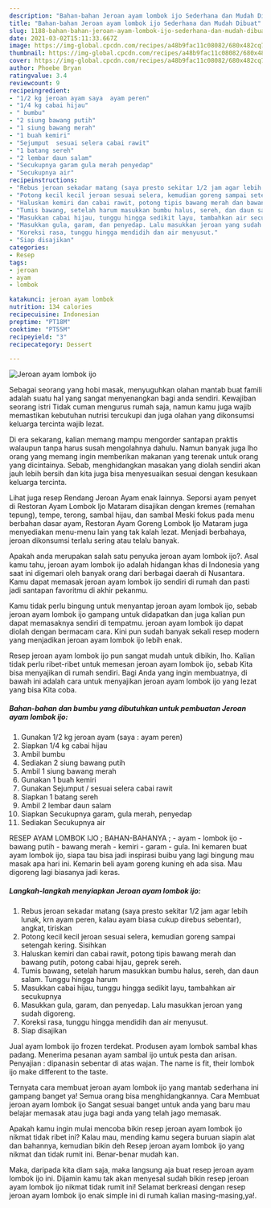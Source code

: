 ```yaml
---
description: "Bahan-bahan Jeroan ayam lombok ijo Sederhana dan Mudah Dibuat"
title: "Bahan-bahan Jeroan ayam lombok ijo Sederhana dan Mudah Dibuat"
slug: 1188-bahan-bahan-jeroan-ayam-lombok-ijo-sederhana-dan-mudah-dibuat
date: 2021-03-02T15:11:33.667Z
image: https://img-global.cpcdn.com/recipes/a48b9fac11c08082/680x482cq70/jeroan-ayam-lombok-ijo-foto-resep-utama.jpg
thumbnail: https://img-global.cpcdn.com/recipes/a48b9fac11c08082/680x482cq70/jeroan-ayam-lombok-ijo-foto-resep-utama.jpg
cover: https://img-global.cpcdn.com/recipes/a48b9fac11c08082/680x482cq70/jeroan-ayam-lombok-ijo-foto-resep-utama.jpg
author: Phoebe Bryan
ratingvalue: 3.4
reviewcount: 9
recipeingredient:
- "1/2 kg jeroan ayam saya  ayam peren"
- "1/4 kg cabai hijau"
- " bumbu"
- "2 siung bawang putih"
- "1 siung bawang merah"
- "1 buah kemiri"
- "Sejumput  sesuai selera cabai rawit"
- "1 batang sereh"
- "2 lembar daun salam"
- "Secukupnya garam gula merah penyedap"
- "Secukupnya air"
recipeinstructions:
- "Rebus jeroan sekadar matang (saya presto sekitar 1/2 jam agar lebih lunak, krn ayam peren, kalau ayam biasa cukup direbus sebentar), angkat, tiriskan"
- "Potong kecil kecil jeroan sesuai selera, kemudian goreng sampai setengah kering. Sisihkan"
- "Haluskan kemiri dan cabai rawit, potong tipis bawang merah dan bawang putih, potong cabai hijau, geprek sereh."
- "Tumis bawang, setelah harum masukkan bumbu halus, sereh, dan daun salam. Tunggu hingga harum"
- "Masukkan cabai hijau, tunggu hingga sedikit layu, tambahkan air secukupnya"
- "Masukkan gula, garam, dan penyedap. Lalu masukkan jeroan yang sudah digoreng."
- "Koreksi rasa, tunggu hingga mendidih dan air menyusut."
- "Siap disajikan"
categories:
- Resep
tags:
- jeroan
- ayam
- lombok

katakunci: jeroan ayam lombok 
nutrition: 134 calories
recipecuisine: Indonesian
preptime: "PT18M"
cooktime: "PT55M"
recipeyield: "3"
recipecategory: Dessert

---
```



![Jeroan ayam lombok ijo](https://img-global.cpcdn.com/recipes/a48b9fac11c08082/680x482cq70/jeroan-ayam-lombok-ijo-foto-resep-utama.jpg)

Sebagai seorang yang hobi masak, menyuguhkan olahan mantab buat famili adalah suatu hal yang sangat menyenangkan bagi anda sendiri. Kewajiban seorang istri Tidak cuman mengurus rumah saja, namun kamu juga wajib memastikan kebutuhan nutrisi tercukupi dan juga olahan yang dikonsumsi keluarga tercinta wajib lezat.

Di era  sekarang, kalian memang mampu mengorder santapan praktis walaupun tanpa harus susah mengolahnya dahulu. Namun banyak juga lho orang yang memang ingin memberikan makanan yang terenak untuk orang yang dicintainya. Sebab, menghidangkan masakan yang diolah sendiri akan jauh lebih bersih dan kita juga bisa menyesuaikan sesuai dengan kesukaan keluarga tercinta. 

Lihat juga resep Rendang Jeroan Ayam enak lainnya. Seporsi ayam penyet di Restoran Ayam Lombok Ijo Mataram disajikan dengan kremes (remahan tepung), tempe, terong, sambal hijau, dan sambal Meski fokus pada menu berbahan dasar ayam, Restoran Ayam Goreng Lombok Ijo Mataram juga menyediakan menu-menu lain yang tak kalah lezat. Menjadi berbahaya, jeroan dikonsumsi terlalu sering atau telalu banyak.

Apakah anda merupakan salah satu penyuka jeroan ayam lombok ijo?. Asal kamu tahu, jeroan ayam lombok ijo adalah hidangan khas di Indonesia yang saat ini digemari oleh banyak orang dari berbagai daerah di Nusantara. Kamu dapat memasak jeroan ayam lombok ijo sendiri di rumah dan pasti jadi santapan favoritmu di akhir pekanmu.

Kamu tidak perlu bingung untuk menyantap jeroan ayam lombok ijo, sebab jeroan ayam lombok ijo gampang untuk didapatkan dan juga kalian pun dapat memasaknya sendiri di tempatmu. jeroan ayam lombok ijo dapat diolah dengan bermacam cara. Kini pun sudah banyak sekali resep modern yang menjadikan jeroan ayam lombok ijo lebih enak.

Resep jeroan ayam lombok ijo pun sangat mudah untuk dibikin, lho. Kalian tidak perlu ribet-ribet untuk memesan jeroan ayam lombok ijo, sebab Kita bisa menyajikan di rumah sendiri. Bagi Anda yang ingin membuatnya, di bawah ini adalah cara untuk menyajikan jeroan ayam lombok ijo yang lezat yang bisa Kita coba.

<!--inarticleads1-->

##### Bahan-bahan dan bumbu yang dibutuhkan untuk pembuatan Jeroan ayam lombok ijo:

1. Gunakan 1/2 kg jeroan ayam (saya : ayam peren)
1. Siapkan 1/4 kg cabai hijau
1. Ambil  bumbu
1. Sediakan 2 siung bawang putih
1. Ambil 1 siung bawang merah
1. Gunakan 1 buah kemiri
1. Gunakan Sejumput / sesuai selera cabai rawit
1. Siapkan 1 batang sereh
1. Ambil 2 lembar daun salam
1. Siapkan Secukupnya garam, gula merah, penyedap
1. Sediakan Secukupnya air


RESEP AYAM LOMBOK IJO ; BAHAN-BAHANYA ; - ayam - lombok ijo - bawang putih - bawang merah - kemiri - garam - gula. Ini kemaren buat ayam lombok ijo, siapa tau bisa jadi inspirasi buibu yang lagi bingung mau masak apa hari ini. Kemarin beli ayam goreng kuning eh ada sisa. Mau digoreng lagi biasanya jadi keras. 

<!--inarticleads2-->

##### Langkah-langkah menyiapkan Jeroan ayam lombok ijo:

1. Rebus jeroan sekadar matang (saya presto sekitar 1/2 jam agar lebih lunak, krn ayam peren, kalau ayam biasa cukup direbus sebentar), angkat, tiriskan
1. Potong kecil kecil jeroan sesuai selera, kemudian goreng sampai setengah kering. Sisihkan
1. Haluskan kemiri dan cabai rawit, potong tipis bawang merah dan bawang putih, potong cabai hijau, geprek sereh.
1. Tumis bawang, setelah harum masukkan bumbu halus, sereh, dan daun salam. Tunggu hingga harum
1. Masukkan cabai hijau, tunggu hingga sedikit layu, tambahkan air secukupnya
1. Masukkan gula, garam, dan penyedap. Lalu masukkan jeroan yang sudah digoreng.
1. Koreksi rasa, tunggu hingga mendidih dan air menyusut.
1. Siap disajikan


Jual ayam lombok ijo frozen terdekat. Produsen ayam lombok sambal khas padang. Menerima pesanan ayam sambal ijo untuk pesta dan arisan. Penyajian : dipanasin sebentar di atas wajan. The name is fit, their lombok ijo make different to the taste. 

Ternyata cara membuat jeroan ayam lombok ijo yang mantab sederhana ini gampang banget ya! Semua orang bisa menghidangkannya. Cara Membuat jeroan ayam lombok ijo Sangat sesuai banget untuk anda yang baru mau belajar memasak atau juga bagi anda yang telah jago memasak.

Apakah kamu ingin mulai mencoba bikin resep jeroan ayam lombok ijo nikmat tidak ribet ini? Kalau mau, mending kamu segera buruan siapin alat dan bahannya, kemudian bikin deh Resep jeroan ayam lombok ijo yang nikmat dan tidak rumit ini. Benar-benar mudah kan. 

Maka, daripada kita diam saja, maka langsung aja buat resep jeroan ayam lombok ijo ini. Dijamin kamu tak akan menyesal sudah bikin resep jeroan ayam lombok ijo nikmat tidak rumit ini! Selamat berkreasi dengan resep jeroan ayam lombok ijo enak simple ini di rumah kalian masing-masing,ya!.

